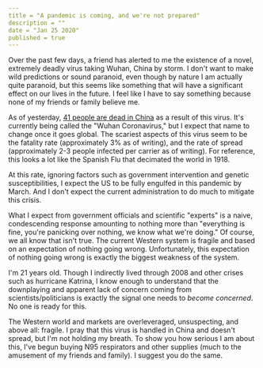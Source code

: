 ```yaml
---
title = "A pandemic is coming, and we're not prepared"
description = ""
date = "Jan 25 2020"
published = true
---
```


Over the past few days, a friend has alerted to me the existence of a novel, extremely deadly virus taking Wuhan, China by storm. I don't want to make wild predictions or sound paranoid, even though by nature I am actually quite paranoid, but this seems like something that will have a significant effect on our lives in the future. I feel like I have to say something because none of my friends or family believe me.

As of yesterday, [41 people are dead in China](https://www.cnn.com/2020/01/24/china/wuhan-coronavirus-update-intl-hnk/index.html) as a result of this virus. It's currently being called the "Wuhan Coronavirus," but I expect that name to change once it goes global. The scariest aspects of this virus seem to be the fatality rate (approximately 3% as of writing), and the rate of spread (approximately 2-3 people infected per carrier as of writing). For reference, this looks a lot like the Spanish Flu that decimated the world in 1918. 

At this rate, ignoring factors such as government intervention and genetic susceptibilities, I expect the US to be fully engulfed in this pandemic by March. And I don't expect the current administration to do much to mitigate this crisis. 

What I expect from government officials and scientific "experts" is a naive, condescending response amounting to nothing more than "everything is fine, you're panicking over nothing, we know what we're doing." Of course, we all know that isn't true. The current Western system is fragile and based on an expectation of nothing going wrong. Unfortunately, this expectation of nothing going wrong is exactly the biggest weakness of the system. 

I'm 21 years old. Though I indirectly lived through 2008 and other crises such as hurricane Katrina, I know enough to understand that the downplaying and apparent lack of concern coming from scientists/politicians is exactly the signal one needs to *become concerned*. No one is ready for this.

The Western world and markets are overleveraged, unsuspecting, and above all: fragile. I pray that this virus is handled in China and doesn't spread, but I'm not holding my breath. To show you how serious I am about this, I've begun buying N95 respirators and other supplies (much to the amusement of my friends and family). I suggest you do the same.
